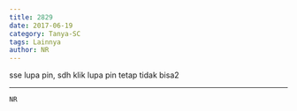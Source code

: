 ```yaml
---
title: 2829
date: 2017-06-19
category: Tanya-SC
tags: Lainnya
author: NR
---
```


sse lupa pin, sdh klik lupa pin tetap tidak bisa2

---



`NR`
